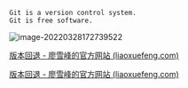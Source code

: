 ```
Git is a version control system.
Git is free software.
```

![image-20220328172739522](C:\Users\cxy\AppData\Roaming\Typora\typora-user-images\image-20220328172739522.png)

[版本回退 - 廖雪峰的官方网站 (liaoxuefeng.com)](https://www.liaoxuefeng.com/wiki/896043488029600/897013573512192)

[版本回退 - 廖雪峰的官方网站 (liaoxuefeng.com)](https://www.liaoxuefeng.com/wiki/896043488029600/897013573512192)